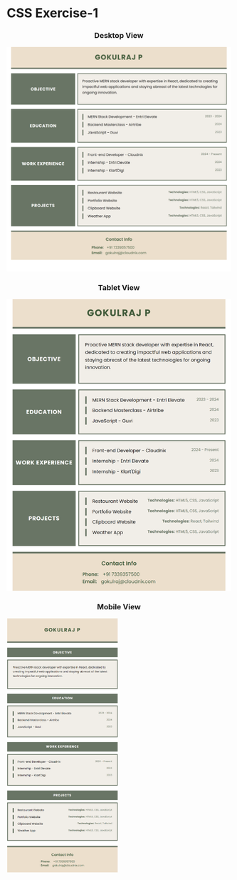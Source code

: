 <body>
  <h1>CSS Exercise-1</h1>
  <center><h3>Desktop View</h3></center>
<img src="/images/laptop.png">
  <center><h3>Tablet View</h3></center>
  <img src="/images/tablet.png">
    <center><h3>Mobile View</h3></center>
  <img src="/images/mobile.png" width="250px">
</body>     
